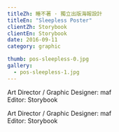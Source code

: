 ```yaml
---
titleZh: 睡不著 · 獨立出版海報設計
titleEn: "Sleepless Poster"
clientZh: Storybook
clientEn: Storybook
date: 2016-09-11
category: graphic

thumb: pos-sleepless-0.jpg
gallery:
  - pos-sleepless-1.jpg
---
```


Art Director / Graphic Designer: maf<br/>
Editor: Storybook

<!-- lang -->

Art Director / Graphic Designer: maf<br/>
Editor: Storybook
